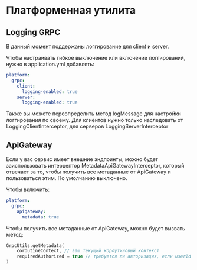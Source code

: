 # Платформенная утилита 
## Logging GRPC
В данный момент поддержаны логгирование для client и server. 

Чтобы настраивать гибкое выключение или включение логгирований, нужно в application.yml добавлять:
```yaml
platform:
  grpc:
    client:
      logging-enabled: true
    server:
      logging-enabled: true
```

Также вы можете переопределить метод logMessage для настройки логгирования по своему. Для клиентов нужно только 
наследовать от LoggingClientInterceptor, для серверов LoggingServerInterceptor

## ApiGateway 
Если у вас сервис имеет внешние эндпоинты, можно будет заиспользовать интерцептор MetadataApiGatewayInterceptor,
который отвечает за то, чтобы получить все метаданные от ApiGateway и пользоваться этим. По умолчанию выключено.

Чтобы включить:

```yaml
platform:
  grpc:
    apigateway:
      metadata: true
```

Чтобы получить все метаданные от ApiGateway, можно будет вызвать метод:

```kotlin
GrpcUtils.getMetadata(
    coroutineContext, // ваш текущий короутиновый контекст
    requiredAuthorized = true // требуется ли авторизация, если userId нет - выбросит экспешн
)
```